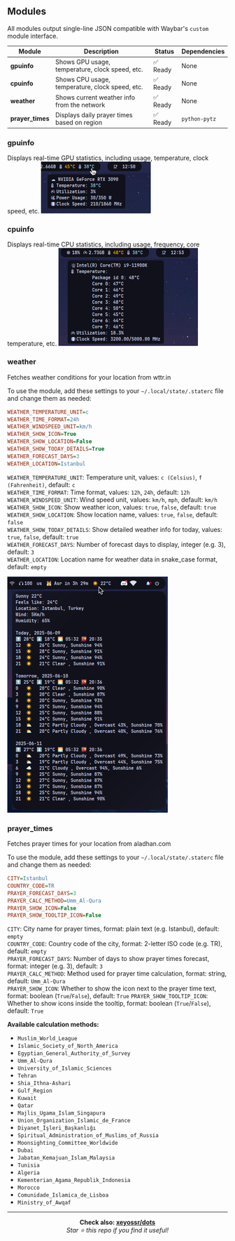 ## Modules

All modules output single-line JSON compatible with Waybar's `custom` module interface.

| Module            | Description                                              | Status   | Dependencies     |
| ----------------- | -------------------------------------------------------- | -------- | ---------------- |
| **gpuinfo**       | Shows GPU usage, temperature, clock speed, etc.          | ✅ Ready | None             |
| **cpuinfo**       | Shows CPU usage, temperature, clock speed, etc.          | ✅ Ready | None             |
| **weather**       | Shows current weather info from the network              | ✅ Ready | None             |
| **prayer\_times** | Displays daily prayer times based on region              | ✅ Ready | `python-pytz`    |

### gpuinfo
Displays real-time GPU statistics, including usage, temperature, clock speed, etc.
![gpuinfo](screenshots/gpuinfo.png)

### cpuinfo
Displays real-time CPU statistics, including usage, frequency, core temperature, etc.
![cpuinfo](screenshots/cpuinfo.png)

### weather
Fetches weather conditions for your location from wttr.in

To use the module, add these settings to your `~/.local/state/.staterc` file and change them as needed:
```ini
WEATHER_TEMPERATURE_UNIT=c
WEATHER_TIME_FORMAT=24h
WEATHER_WINDSPEED_UNIT=km/h
WEATHER_SHOW_ICON=True
WEATHER_SHOW_LOCATION=False
WEATHER_SHOW_TODAY_DETAILS=True
WEATHER_FORECAST_DAYS=3
WEATHER_LOCATION=Istanbul
```

`WEATHER_TEMPERATURE_UNIT`: Temperature unit, values: `c (Celsius)`, `f (Fahrenheit)`, default: `c`  
`WEATHER_TIME_FORMAT`: Time format, values: `12h`, `24h`, default: `12h`  
`WEATHER_WINDSPEED_UNIT`: Wind speed unit, values: `km/h`, `mph`, default: `km/h`  
`WEATHER_SHOW_ICON`: Show weather icon, values: `true`, `false`, default: `true`  
`WEATHER_SHOW_LOCATION`: Show location name, values: `true`, `false`, default: `false`  
`WEATHER_SHOW_TODAY_DETAILS`: Show detailed weather info for today, values: `true`, `false`, default: `true`  
`WEATHER_FORECAST_DAYS`: Number of forecast days to display, integer (e.g. 3), default: `3`  
`WEATHER_LOCATION`: Location name for weather data in snake_case format, default: `empty`

![weather](screenshots/weather.png)

### prayer_times
Fetches prayer times for your location from aladhan.com

To use the module, add these settings to your `~/.local/state/.staterc` file and change them as needed:
```ini
CITY=Istanbul
COUNTRY_CODE=TR
PRAYER_FORECAST_DAYS=3
PRAYER_CALC_METHOD=Umm_Al-Qura
PRAYER_SHOW_ICON=False
PRAYER_SHOW_TOOLTIP_ICON=False
```

`CITY`: City name for prayer times, format: plain text (e.g. Istanbul), default: `empty`  
`COUNTRY_CODE`: Country code of the city, format: 2-letter ISO code (e.g. TR), default: `empty`  
`PRAYER_FORECAST_DAYS`: Number of days to show prayer times forecast, format: integer (e.g. 3), default: `3`  
`PRAYER_CALC_METHOD`: Method used for prayer time calculation, format: string, default: `Umm_Al-Qura`  
`PRAYER_SHOW_ICON`: Whether to show the icon next to the prayer time text, format: boolean (`True`/`False`), default: `True`
`PRAYER_SHOW_TOOLTIP_ICON`: Whether to show icons inside the tooltip, format: boolean (`True`/`False`), default: `True`

**Available calculation methods:**  
- `Muslim_World_League`  
- `Islamic_Society_of_North_America`  
- `Egyptian_General_Authority_of_Survey`  
- `Umm_Al-Qura`
- `University_of_Islamic_Sciences`  
- `Tehran`  
- `Shia_Ithna-Ashari`  
- `Gulf_Region`  
- `Kuwait`  
- `Qatar`  
- `Majlis_Ugama_Islam_Singapura`  
- `Union_Organization_Islamic_de_France`  
- `Diyanet_İşleri_Başkanlığı`  
- `Spiritual_Administration_of_Muslims_of_Russia`  
- `Moonsighting_Committee_Worldwide`  
- `Dubai`  
- `Jabatan_Kemajuan_Islam_Malaysia`  
- `Tunisia`  
- `Algeria`  
- `Kementerian_Agama_Republik_Indonesia`  
- `Morocco`  
- `Comunidade_Islamica_de_Lisboa`  
- `Ministry_of_Awqaf`

---
<div align="center">
    <strong>Check also: <a href="https://github.com/xeyossr/dots">xeyossr/dots</a></strong><br>
    <em>Star ⭐ this repo if you find it useful!</em>
</div>
